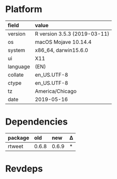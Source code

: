# Platform

|field    |value                        |
|:--------|:----------------------------|
|version  |R version 3.5.3 (2019-03-11) |
|os       |macOS Mojave 10.14.4         |
|system   |x86_64, darwin15.6.0         |
|ui       |X11                          |
|language |(EN)                         |
|collate  |en_US.UTF-8                  |
|ctype    |en_US.UTF-8                  |
|tz       |America/Chicago              |
|date     |2019-05-16                   |

# Dependencies

|package |old   |new   |Δ  |
|:-------|:-----|:-----|:--|
|rtweet  |0.6.8 |0.6.9 |*  |

# Revdeps

